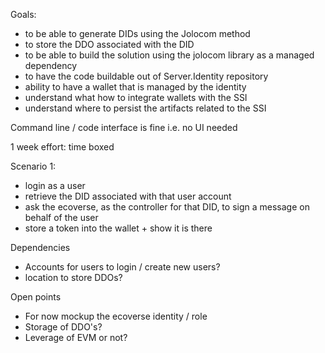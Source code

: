 Goals:
- to be able to generate DIDs using the Jolocom method
- to store the DDO associated with the DID
- to be able to build the solution using the jolocom library as a managed dependency
- to have the code buildable out of Server.Identity repository
- ability to have a wallet that is managed by the identity
- understand what how to integrate wallets with the SSI
- understand where to persist the artifacts related to the SSI

Command line / code interface is fine i.e. no UI needed

1 week effort: time boxed

Scenario 1:
- login as a user
- retrieve the DID associated with that user account
- ask the ecoverse, as the controller for that DID, to sign a message on behalf of the user
- store a token into the wallet + show it is there


Dependencies
- Accounts for users to login / create new users?
- location to store DDOs?


Open points
- For now mockup the ecoverse identity / role
- Storage of DDO's?
- Leverage of EVM or not?


